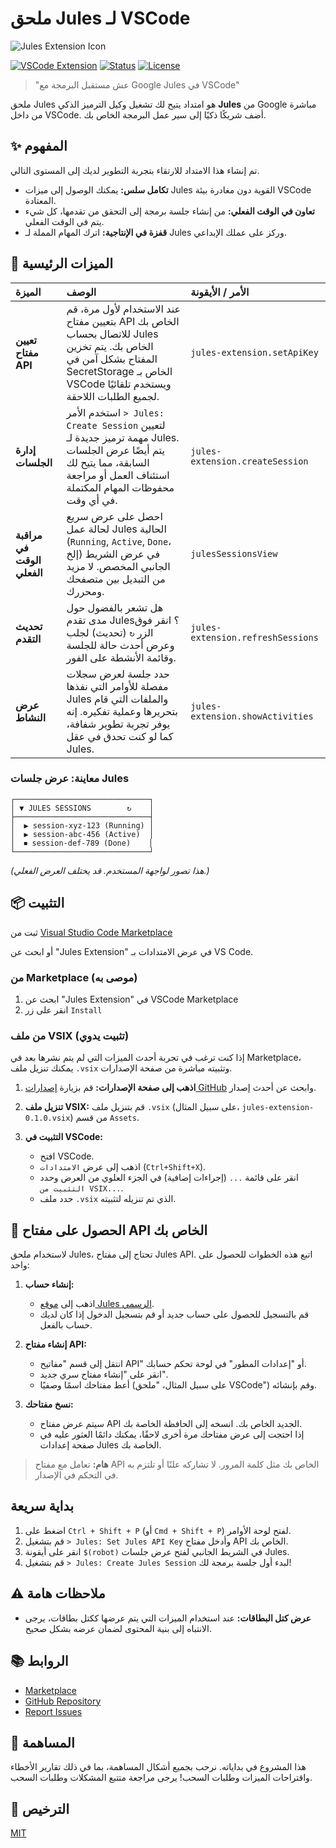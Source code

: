 # ملحق Jules لـ VSCode

![Jules Extension Icon](../jules-extension/icon.png)

[![VSCode Extension](https://img.shields.io/badge/VSCode-Extension-blue.svg)](https://marketplace.visualstudio.com/items?itemName=HirokiMukai.jules-extension)
[![Status](https://img.shields.io/badge/status-development-yellow.svg)](#)
[![License](https://img.shields.io/badge/license-MIT-green.svg)](LICENSE)

> "عش مستقبل البرمجة مع Google Jules في VSCode"

ملحق Jules هو امتداد يتيح لك تشغيل وكيل الترميز الذكي **Jules** من Google مباشرة من داخل VSCode.
أضف شريكًا ذكيًا إلى سير عمل البرمجة الخاص بك.

## ✨ المفهوم

تم إنشاء هذا الامتداد للارتقاء بتجربة التطوير لديك إلى المستوى التالي.

- **تكامل سلس:** يمكنك الوصول إلى ميزات Jules القوية دون مغادرة بيئة VSCode المعتادة.
- **تعاون في الوقت الفعلي:** من إنشاء جلسة برمجة إلى التحقق من تقدمها، كل شيء يتم في الوقت الفعلي.
- **قفزة في الإنتاجية:** اترك المهام المملة لـ Jules وركز على عملك الإبداعي.

## 🚀 الميزات الرئيسية

| الميزة                     | الوصف                                                                                                                                                                                  | الأمر / الأيقونة                  |
| :------------------------- | :------------------------------------------------------------------------------------------------------------------------------------------------------------------------------------- | :-------------------------------- |
| **تعيين مفتاح API**        | عند الاستخدام لأول مرة، قم بتعيين مفتاح API الخاص بك للاتصال بحساب Jules الخاص بك. يتم تخزين المفتاح بشكل آمن في SecretStorage الخاص بـ VSCode ويستخدم تلقائيًا لجميع الطلبات اللاحقة. | `jules-extension.setApiKey`       |
| **إدارة الجلسات**          | استخدم الأمر `> Jules: Create Session` لتعيين مهمة ترميز جديدة لـ Jules. يتم أيضًا عرض الجلسات السابقة، مما يتيح لك استئناف العمل أو مراجعة محفوظات المهام المكتملة في أي وقت.         | `jules-extension.createSession`   |
| **مراقبة في الوقت الفعلي** | احصل على عرض سريع لحالة عمل Jules الحالية (`Running`, `Active`, `Done`، إلخ) في عرض الشريط الجانبي المخصص. لا مزيد من التبديل بين متصفحك ومحررك.                                       | `julesSessionsView`               |
| **تحديث التقدم**           | هل تشعر بالفضول حول مدى تقدم Jules؟ انقر فوق الزر `↻` (تحديث) لجلب وعرض أحدث حالة للجلسة وقائمة الأنشطة على الفور.                                                                     | `jules-extension.refreshSessions` |
| **عرض النشاط**             | حدد جلسة لعرض سجلات مفصلة للأوامر التي نفذها Jules والملفات التي قام بتحريرها وعملية تفكيره. إنه يوفر تجربة تطوير شفافة، كما لو كنت تحدق في عقل Jules.                                 | `jules-extension.showActivities`  |

### معاينة: عرض جلسات Jules

```
┌──────────────────────────────┐
│ ▼ JULES SESSIONS        ↻    │
├──────────────────────────────┤
│  ▶ session-xyz-123 (Running) │
│  ▶ session-abc-456 (Active)  │
│  ⏹ session-def-789 (Done)    │
└──────────────────────────────┘
```

_(هذا تصور لواجهة المستخدم. قد يختلف العرض الفعلي.)_

## 📦 التثبيت

ثبت من [Visual Studio Code Marketplace](https://marketplace.visualstudio.com/items?itemName=HirokiMukai.jules-extension)

أو ابحث عن "Jules Extension" في عرض الامتدادات بـ VS Code.

### من Marketplace (موصى به)

1.  ابحث عن "Jules Extension" في VSCode Marketplace
2.  انقر على زر `Install`

### من ملف VSIX (تثبيت يدوي)

إذا كنت ترغب في تجربة أحدث الميزات التي لم يتم نشرها بعد في Marketplace، يمكنك تنزيل ملف `.vsix` وتثبيته مباشرة من صفحة الإصدارات.

1.  **اذهب إلى صفحة الإصدارات:**
    قم بزيارة [إصدارات GitHub](https://github.com/is0692vs/jules-extension/releases) وابحث عن أحدث إصدار.

2.  **تنزيل ملف VSIX:**
    قم بتنزيل ملف `.vsix` (على سبيل المثال، `jules-extension-0.1.0.vsix`) من قسم `Assets`.

3.  **التثبيت في VSCode:**
    - افتح VSCode.
    - اذهب إلى عرض `الامتدادات` (`Ctrl+Shift+X`).
    - انقر على قائمة `...` (إجراءات إضافية) في الجزء العلوي من العرض وحدد `التثبيت من VSIX...`.
    - حدد ملف `.vsix` الذي تم تنزيله لتثبيته.

## 🔑 الحصول على مفتاح API الخاص بك

لاستخدام ملحق Jules، تحتاج إلى مفتاح Jules API. اتبع هذه الخطوات للحصول على واحد:

1.  **إنشاء حساب:**

    - اذهب إلى [موقع Jules الرسمي](https://jules.google/docs).
    - قم بالتسجيل للحصول على حساب جديد أو قم بتسجيل الدخول إذا كان لديك حساب بالفعل.

2.  **إنشاء مفتاح API:**

    - انتقل إلى قسم "مفاتيح API" أو "إعدادات المطور" في لوحة تحكم حسابك.
    - انقر على "إنشاء مفتاح سري جديد".
    - أعط مفتاحك اسمًا وصفيًا (على سبيل المثال، "ملحق VSCode") وقم بإنشائه.

3.  **نسخ مفتاحك:**
    - سيتم عرض مفتاح API الجديد الخاص بك. انسخه إلى الحافظة الخاصة بك.
    - إذا احتجت إلى عرض مفتاحك مرة أخرى لاحقًا، يمكنك دائمًا العثور عليه في صفحة إعدادات Jules الخاصة بك.

> **هام:** تعامل مع مفتاح API الخاص بك مثل كلمة المرور. لا تشاركه علنًا أو تلتزم به في التحكم في الإصدار.

## بداية سريعة

1.  اضغط على `Ctrl + Shift + P` (أو `Cmd + Shift + P`) لفتح لوحة الأوامر.
2.  قم بتشغيل `> Jules: Set Jules API Key` وأدخل مفتاح API الخاص بك.
3.  انقر على أيقونة `$(robot)` في الشريط الجانبي لفتح عرض جلسات Jules.
4.  قم بتشغيل `> Jules: Create Jules Session` لبدء أول جلسة برمجة لك!

## ⚠️ ملاحظات هامة

- **عرض كتل البطاقات:** عند استخدام الميزات التي يتم عرضها ككتل بطاقات، يرجى الانتباه إلى بنية المحتوى لضمان عرضه بشكل صحيح.

## 📚 الروابط

- [Marketplace](https://marketplace.visualstudio.com/items?itemName=HirokiMukai.jules-extension)
- [GitHub Repository](https://github.com/is0692vs/jules-extension.git)
- [Report Issues](https://github.com/is0692vs/jules-extension/issues)

## 🤝 المساهمة

هذا المشروع في بداياته. نرحب بجميع أشكال المساهمة، بما في ذلك تقارير الأخطاء واقتراحات الميزات وطلبات السحب!
يرجى مراجعة متتبع المشكلات وطلبات السحب.

## 📝 الترخيص

[MIT](LICENSE)
